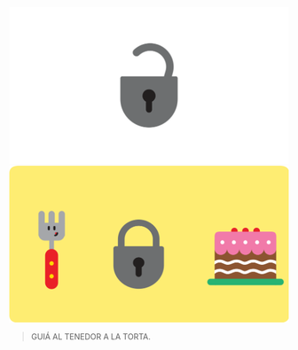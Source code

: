 <div class="mu-kindergarten-context-image-slides">
  <img src="https://raw.githubusercontent.com/MumukiProject/mumuki-guia-gobstones-primeros-programas-kinder/master/assets/escena_candado_1604603418096.svg" alt="Cuidado con el candado" class="active">
  <img src="https://raw.githubusercontent.com/MumukiProject/mumuki-guia-gobstones-primeros-programas-kinder-2/master/assets/escena_torta_candado_1607027955813.svg" alt="El tenedor va a la torta salteando el candado">
</div>

<gs-toolbox toolbox-url="https://gobstones.runners.mumuki.io/assets/minimal-kindergarten-toolbox.xml"></gs-toolbox>

<gs-attire attire-url="https://raw.githubusercontent.com/MumukiProject/mumuki-guia-gobstones-primeros-programas-kinder/master/assets/attires/config_1604611351002.json"></gs-attire>

> GUIÁ AL TENEDOR A LA TORTA.